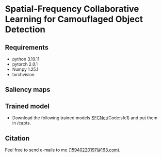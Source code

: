 # Spatial-Frequency Collaborative Learning for Camouflaged Object Detection
## Requirements
* python 3.10.11
* pytorch 2.0.1
* Numpy 1.25.1
* torchvision
## Saliency maps
## Trained model
* Download the following trained models [SFCNet](https://pan.baidu.com/s/17rXE--VxuS-KcEM3KOwQ2w)(Code:sfc1) and put them in /capts.  
## Citation
Feel free to send e-mails to me (15940220197@163.com).
